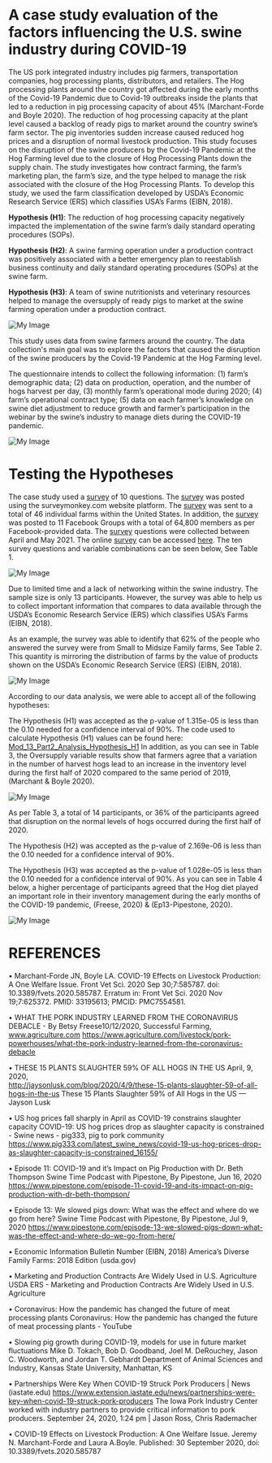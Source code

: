 # A case study evaluation of the factors influencing the U.S. swine industry during COVID-19

The US pork integrated industry includes pig farmers, transportation companies, hog processing plants, distributors, and retailers.
The Hog processing plants around the country got affected during the early months of the Covid-19 Pandemic due to Covid-19 outbreaks inside the plants that led to a reduction in pig processing capacity of about 45% (Marchant-Forde and Boyle 2020).
The reduction of hog processing capacity at the plant level caused a backlog of ready pigs to market around the country swine’s farm sector.
The pig inventories sudden increase caused reduced hog prices and a disruption of normal livestock production.
This study focuses on the disruption of the swine producers by the Covid-19 Pandemic at the Hog Farming level due to the closure of Hog Processing Plants down the supply chain. The study investigates how contract farming, the farm’s marketing plan, the farm’s size, and the type helped to manage the risk associated with the closure of the Hog Processing Plants. To develop this study, we used the farm classification developed by USDA’s Economic Research Service (ERS) which classifies USA’s Farms (EIBN, 2018).

**Hypothesis (H1)**: The reduction of hog processing capacity negatively impacted the implementation of the swine farm’s daily standard operating procedures (SOPs).

**Hypothesis (H2)**: A swine farming operation under a production contract was positively associated with a better emergency plan to reestablish business continuity and daily standard operating procedures (SOPs) at the swine farm.

**Hypothesis (H3)**: A team of swine nutritionists and veterinary resources helped to manage the oversupply of ready pigs to market at the swine farming operation under a production contract.

![My Image](BAN-701-FIG-001.jpg)

This study uses data from swine farmers around the country. The data collection's main goal was to explore the factors that caused the disruption of the swine producers by the Covid-19 Pandemic at the Hog Farming level.

The questionnaire intends to collect the following information: (1) farm’s demographic data; (2) data on production, operation, and the number of hogs harvest per day, (3) monthly farm’s operational mode during 2020; (4) farm’s operational contract type; (5) data on each farmer’s knowledge on swine diet adjustment to reduce growth and farmer’s participation in the webinar by the swine’s industry to manage diets during the COVID-19 pandemic.

![My Image](BAN-701-FIG-002.jpg)

# Testing the Hypotheses

The case study used a [survey](https://www.surveymonkey.com/r/995CQV3) of 10 questions. The [survey](https://www.surveymonkey.com/r/995CQV3) was posted using the surveymonkey.com website platform. The [survey](https://www.surveymonkey.com/r/995CQV3) was sent to a total of 46 individual farms within the United States. In addition, the [survey](https://www.surveymonkey.com/r/995CQV3) was posted to 11 Facebook Groups with a total of 64,800 members as per Facebook-provided data. The [survey](https://www.surveymonkey.com/r/995CQV3) questions were collected between April and May 2021. The online [survey](https://www.surveymonkey.com/r/995CQV3) can be accessed [here](https://www.surveymonkey.com/r/995CQV3). The ten survey questions and variable combinations can be seen below, See Table 1.

![My Image](BAN-701-Table1-R.jpg)

Due to limited time and a lack of networking within the swine industry. The sample size is only 13 participants. However, the survey was able to help us to collect important information that compares to data available through the USDA’s Economic Research Service (ERS) which classifies USA’s Farms (EIBN, 2018).

As an example, the survey was able to identify that 62% of the people who answered the survey were from Small to Midsize Family farms, See Table 2. This quantity is mirroring the distribution of farms by the value of products shown on the USDA’s Economic Research Service (ERS) (EIBN, 2018).

![My Image](BAN-701-Table2-R.jpg)

According to our data analysis, we were able to accept all of the following hypotheses:

The Hypothesis (H1) was accepted as the p-value of 1.315e-05 is less than the 0.10 needed for a confidence interval of 90%. The code used to calculate Hypothesis (H1) values can be found here: [Mod_13_Part2_Analysis_Hypothesis_H1](Code/Mod_13_Part2_Analysis_Hypothesis_H1.R) In addition, as you can see in Table 3, the Oversupply variable results show that farmers agree that a variation in the number of harvest hogs lead to an increase in the inventory level during the first half of 2020 compared to the same period of 2019, (Marchant & Boyle 2020).

![My Image](BAN-701-Table3-R.jpg)

As per Table 3, a total of 14 participants, or 36% of the participants agreed that disruption on the normal levels of hogs occurred during the first half of 2020.

The Hypothesis (H2) was accepted as the p-value of 2.169e-06 is less than the 0.10 needed for a confidence interval of 90%.

The Hypothesis (H3) was accepted as the p-value of 1.028e-05 is less than the 0.10 needed for a confidence interval of 90%. As you can see in Table 4 below, a higher percentage of participants agreed that the Hog diet played an important role in their inventory management during the early months of the COVID-19 pandemic, (Freese, 2020) & (Ep13-Pipestone, 2020).

![My Image](BAN-701-Table4-R.jpg)


# REFERENCES

•	Marchant-Forde JN, Boyle LA. COVID-19 Effects on Livestock Production: A One Welfare Issue. Front Vet Sci. 2020 Sep 30;7:585787. doi: 10.3389/fvets.2020.585787. Erratum in: Front Vet Sci. 2020 Nov 19;7:625372. PMID: 33195613; PMCID: PMC7554581. 

•	WHAT THE PORK INDUSTRY LEARNED FROM THE CORONAVIRUS DEBACLE - By Betsy Freese10/12/2020, Successful Farming, www.agriculture.com 
https://www.agriculture.com/livestock/pork-powerhouses/what-the-pork-industry-learned-from-the-coronavirus-debacle 

•	THESE 15 PLANTS SLAUGHTER 59% OF ALL HOGS IN THE US 
April, 9, 2020,  
http://jaysonlusk.com/blog/2020/4/9/these-15-plants-slaughter-59-of-all-hogs-in-the-us 
These 15 Plants Slaughter 59% of All Hogs in the US — Jayson Lusk 

•	US hog prices fall sharply in April as COVID-19 constrains slaughter capacity 
COVID-19: US hog prices drop as slaughter capacity is constrained - Swine news - pig333, pig to pork community 
https://www.pig333.com/latest_swine_news/covid-19-us-hog-prices-drop-as-slaughter-capacity-is-constrained_16155/ 

•	Episode 11: COVID-19 and it’s Impact on Pig Production with Dr. Beth Thompson 
Swine Time Podcast with Pipestone, By Pipestone, Jun 16, 2020 
https://www.pipestone.com/episode-11-covid-19-and-its-impact-on-pig-production-with-dr-beth-thompson/ 

•	Episode 13: We slowed pigs down: What was the effect and where do we go from here? 
Swine Time Podcast with Pipestone, By Pipestone, Jul 9, 2020 
https://www.pipestone.com/episode-13-we-slowed-pigs-down-what-was-the-effect-and-where-do-we-go-from-here/ 

•	Economic Information Bulletin Number (EIBN, 2018) 
America’s Diverse Family Farms: 2018 Edition (usda.gov) 

•	Marketing and Production Contracts Are Widely Used in U.S. Agriculture 
USDA ERS - Marketing and Production Contracts Are Widely Used in U.S. Agriculture 

•	Coronavirus: How the pandemic has changed the future of meat processing plants 
Coronavirus: How the pandemic has changed the future of meat processing plants - YouTube 

•	Slowing pig growth during COVID-19, models for use in future market fluctuations Mike D. Tokach, Bob D. Goodband, Joel M. DeRouchey, Jason C. Woodworth, and Jordan T. Gebhardt Department of Animal Sciences and Industry, Kansas State University, Manhattan, KS

•	Partnerships Were Key When COVID-19 Struck Pork Producers | News (iastate.edu)
https://www.extension.iastate.edu/news/partnerships-were-key-when-covid-19-struck-pork-producers The Iowa Pork Industry Center worked with industry partners to provide critical information to pork producers. September 24, 2020, 1:24 pm | Jason Ross, Chris Rademacher

•	COVID-19 Effects on Livestock Production: A One Welfare Issue. Jeremy N. Marchant-Forde and Laura A.Boyle. Published: 30 September 2020, doi: 10.3389/fvets.2020.585787


